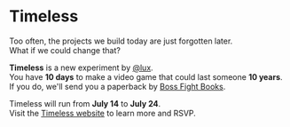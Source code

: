# Timeless

Too often, the projects we build today are just forgotten later.\
What if we could change that?

**Timeless** is a new experiment by [@lux](https://github.com/sporeball).\
You have **10 days** to make a video game that could last someone **10 years**.\
If you do, we'll send you a paperback by [Boss Fight Books](https://bossfightbooks.com).

Timeless will run from **July 14** to **July 24**.\
Visit the [Timeless website](https://timeless.hackclub.com) to learn more and RSVP.